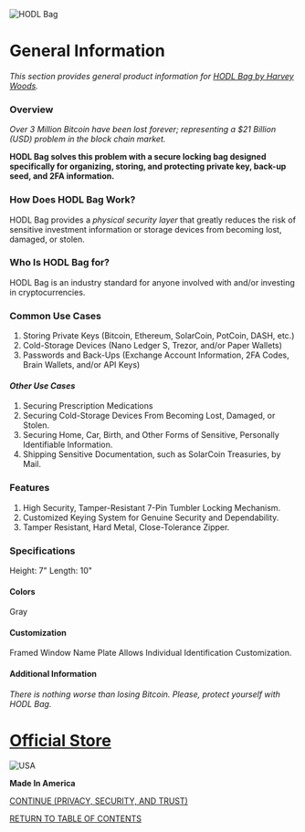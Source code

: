 ![HODL Bag](https://static.wixstatic.com/media/0b1a7c_08ccf4779980482bb809b36ee83f1271~mv2_d_3024_4032_s_4_2.jpg/v1/fill/w_980,h_551,q_85,usm_0.66_1.00_0.01/0b1a7c_08ccf4779980482bb809b36ee83f1271~mv2_d_3024_4032_s_4_2.jpg)
# General Information
<i>This section provides general product information for [HODL Bag by Harvey Woods](https://www.harveywoods.io/capital).</i>

### Overview
<i>Over 3 Million Bitcoin have been lost forever; representing a $21 Billion (USD) problem in the block chain market.</i>

<b>HODL Bag solves this problem with a secure locking bag designed specifically for organizing, storing, and protecting private key, back-up seed, and 2FA information.</b>

### How Does HODL Bag Work?
HODL Bag provides a <i>physical security layer</i> that greatly reduces the risk of sensitive investment information or storage devices from becoming lost, damaged, or stolen.

### Who Is HODL Bag for?
HODL Bag is an industry standard for anyone involved with and/or investing in cryptocurrencies.

### Common Use Cases
1. Storing Private Keys (Bitcoin, Ethereum, SolarCoin, PotCoin, DASH, etc.)
2. Cold-Storage Devices (Nano Ledger S, Trezor, and/or Paper Wallets)
3. Passwords and Back-Ups (Exchange Account Information, 2FA Codes, Brain Wallets, and/or API Keys)

#### <i>Other Use Cases</i>
1. Securing Prescription Medications
2. Securing Cold-Storage Devices From Becoming Lost, Damaged, or Stolen.
3. Securing Home, Car, Birth, and Other Forms of Sensitive, Personally Identifiable Information.
4. Shipping Sensitive Documentation, such as SolarCoin Treasuries, by Mail.

### Features
1. High Security, Tamper-Resistant 7-Pin Tumbler Locking Mechanism.
2. Customized Keying System for Genuine Security and Dependability.
3. Tamper Resistant, Hard Metal, Close-Tolerance Zipper.

### Specifications
Height: 7"
Length: 10"

#### Colors
Gray

#### Customization
Framed Window Name Plate Allows Individual Identification Customization.

#### Additional Information
<i>There is nothing worse than losing Bitcoin. Please, protect yourself with HODL Bag.</i>


# [Official Store](https://www.harveywoods.io/capital)

![USA](https://static.wixstatic.com/media/0b1a7c_ffcf5e8a7aec41469eeab6ce60ab4747~mv2.png/v1/fill/w_57,h_28,al_c,q_80,usm_0.66_1.00_0.01/0b1a7c_ffcf5e8a7aec41469eeab6ce60ab4747~mv2.webp)

<b>Made In America</b>

[CONTINUE (PRIVACY, SECURITY, AND TRUST)](https://github.com/HarveyWoods/The-HODL-Bag/blob/master/Privacy%2C%20Security%2C%20and%20Trust.md)

[RETURN TO TABLE OF CONTENTS](https://github.com/HarveyWoods/The-HODL-Bag/blob/master/Table%20of%20Contents.md)
